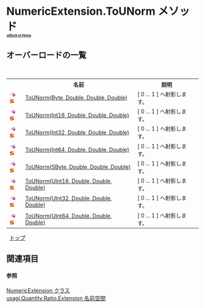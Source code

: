 # NumericExtension.ToUNorm メソッド <div style="font-size:30%"><a href="https://github.com/usagi/usagi.cs/blob/master/docs/Home.md">≪Back to Home</a></div> 


## オーバーロードの一覧
&nbsp;<table><tr><th></th><th>名前</th><th>説明</th></tr><tr><td>![Public メソッド](media/pubmethod.gif "Public メソッド")![静的メンバー](media/static.gif "静的メンバー")</td><td><a href="M_usagi_Quantity_Ratio_Extension_NumericExtension_ToUNorm.md">ToUNorm(Byte, Double, Double, Double)</a></td><td>
[ 0 ... 1 ] へ射影します。</td></tr><tr><td>![Public メソッド](media/pubmethod.gif "Public メソッド")![静的メンバー](media/static.gif "静的メンバー")</td><td><a href="M_usagi_Quantity_Ratio_Extension_NumericExtension_ToUNorm_1.md">ToUNorm(Int16, Double, Double, Double)</a></td><td>
[ 0 ... 1 ] へ射影します。</td></tr><tr><td>![Public メソッド](media/pubmethod.gif "Public メソッド")![静的メンバー](media/static.gif "静的メンバー")</td><td><a href="M_usagi_Quantity_Ratio_Extension_NumericExtension_ToUNorm_2.md">ToUNorm(Int32, Double, Double, Double)</a></td><td>
[ 0 ... 1 ] へ射影します。</td></tr><tr><td>![Public メソッド](media/pubmethod.gif "Public メソッド")![静的メンバー](media/static.gif "静的メンバー")</td><td><a href="M_usagi_Quantity_Ratio_Extension_NumericExtension_ToUNorm_3.md">ToUNorm(Int64, Double, Double, Double)</a></td><td>
[ 0 ... 1 ] へ射影します。</td></tr><tr><td>![Public メソッド](media/pubmethod.gif "Public メソッド")![静的メンバー](media/static.gif "静的メンバー")</td><td><a href="M_usagi_Quantity_Ratio_Extension_NumericExtension_ToUNorm_4.md">ToUNorm(SByte, Double, Double, Double)</a></td><td>
[ 0 ... 1 ] へ射影します。</td></tr><tr><td>![Public メソッド](media/pubmethod.gif "Public メソッド")![静的メンバー](media/static.gif "静的メンバー")</td><td><a href="M_usagi_Quantity_Ratio_Extension_NumericExtension_ToUNorm_5.md">ToUNorm(UInt16, Double, Double, Double)</a></td><td>
[ 0 ... 1 ] へ射影します。</td></tr><tr><td>![Public メソッド](media/pubmethod.gif "Public メソッド")![静的メンバー](media/static.gif "静的メンバー")</td><td><a href="M_usagi_Quantity_Ratio_Extension_NumericExtension_ToUNorm_6.md">ToUNorm(UInt32, Double, Double, Double)</a></td><td>
[ 0 ... 1 ] へ射影します。</td></tr><tr><td>![Public メソッド](media/pubmethod.gif "Public メソッド")![静的メンバー](media/static.gif "静的メンバー")</td><td><a href="M_usagi_Quantity_Ratio_Extension_NumericExtension_ToUNorm_7.md">ToUNorm(UInt64, Double, Double, Double)</a></td><td>
[ 0 ... 1 ] へ射影します。</td></tr></table>&nbsp;
<a href="#numericextension.tounorm-メソッド">トップ</a>

## 関連項目


#### 参照
<a href="T_usagi_Quantity_Ratio_Extension_NumericExtension.md">NumericExtension クラス</a><br /><a href="N_usagi_Quantity_Ratio_Extension.md">usagi.Quantity.Ratio.Extension 名前空間</a><br />